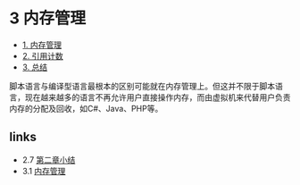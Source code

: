 # 3 内存管理 

 * [1. 内存管理](3.1.md)
 * [2. 引用计数](3.2.md)
 * [3. 总结](3.3.md)

脚本语言与编译型语言最根本的区别可能就在内存管理上。但这并不限于脚本语言，现在越来越多的语言不再允许用户直接操作内存，而由虚拟机来代替用户负责内存的分配及回收，如C#、Java、PHP等。


## links
   * 2.7 [第二章小结](<2.7.md>)
   * 3.1 [内存管理](<3.1.md>)

